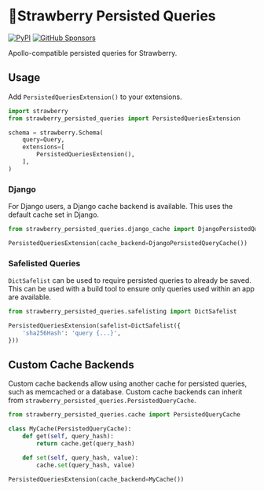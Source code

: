 # 🍓Strawberry Persisted Queries

[![PyPI](https://img.shields.io/pypi/v/strawberry_persisted_queries?logo=pypi&logoColor=white&style=for-the-badge)](https://pypi.org/project/strawberry_persisted_queries/)
[![GitHub Sponsors](https://img.shields.io/github/sponsors/catgirlinspace?style=for-the-badge&logo=githubsponsors)](https://github.com/sponsors/catgirlinspace)

Apollo-compatible persisted queries for Strawberry. 

## Usage

Add `PersistedQueriesExtension()` to your extensions.

```python
import strawberry
from strawberry_persisted_queries import PersistedQueriesExtension

schema = strawberry.Schema(
    query=Query,
    extensions=[
        PersistedQueriesExtension(),
    ],
)
```

### Django

For Django users, a Django cache backend is available. This uses the default cache set in Django. 
```python
from strawberry_persisted_queries.django_cache import DjangoPersistedQueryCache

PersistedQueriesExtension(cache_backend=DjangoPersistedQueryCache())
```

### Safelisted Queries

`DictSafelist` can be used to require persisted queries to already be saved.
This can be used with a build tool to ensure only queries used within an app are available.

```python
from strawberry_persisted_queries.safelisting import DictSafelist

PersistedQueriesExtension(safelist=DictSafelist({
    'sha256Hash': 'query {...}',
}))
```

## Custom Cache Backends

Custom cache backends allow using another cache for persisted queries, such as memcached or a database.
Custom cache backends can inherit from `strawberry_persisted_queries.PersistedQueryCache`. 

```python
from strawberry_persisted_queries.cache import PersistedQueryCache

class MyCache(PersistedQueryCache):
    def get(self, query_hash):
        return cache.get(query_hash)

    def set(self, query_hash, value):
        cache.set(query_hash, value)

PersistedQueriesExtension(cache_backend=MyCache())
```
